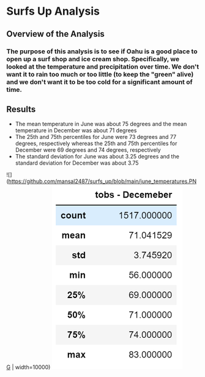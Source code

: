 # Surfs Up Analysis

## Overview of the Analysis

### The purpose of this analysis is to see if Oahu is a good place to open up a surf shop and ice cream shop. Specifically, we looked at the temperature and precipitation over time. We don't want it to rain too much or too little (to keep the "green" alive) and we don't want it to be too cold for a significant amount of time.

## Results

* The mean temperature in June was about 75 degrees and the mean temperature in December was about 71 degrees
* The 25th and 75th percentiles for June were 73 degrees and 77 degrees, respectively whereas the  25th and 75th percentiles for December were 69 degrees and 74 degrees, respectively
* The standard deviation for June was about 3.25 degrees and the standard deviation for December was about 3.75

![](https://github.com/mansal2487/surfs_up/blob/main/june_temperatures.PNG | width=10000) ![](https://github.com/mansal2487/surfs_up/blob/main/december_temperatures.PNG)
